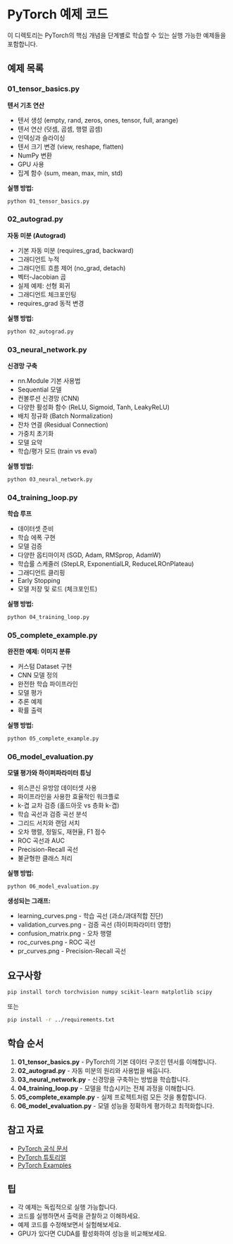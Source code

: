 # PyTorch 예제 코드

이 디렉토리는 PyTorch의 핵심 개념을 단계별로 학습할 수 있는 실행 가능한 예제들을 포함합니다.

## 예제 목록

### 01_tensor_basics.py
**텐서 기초 연산**
- 텐서 생성 (empty, rand, zeros, ones, tensor, full, arange)
- 텐서 연산 (덧셈, 곱셈, 행렬 곱셈)
- 인덱싱과 슬라이싱
- 텐서 크기 변경 (view, reshape, flatten)
- NumPy 변환
- GPU 사용
- 집계 함수 (sum, mean, max, min, std)

**실행 방법:**
```bash
python 01_tensor_basics.py
```

### 02_autograd.py
**자동 미분 (Autograd)**
- 기본 자동 미분 (requires_grad, backward)
- 그래디언트 누적
- 그래디언트 흐름 제어 (no_grad, detach)
- 벡터-Jacobian 곱
- 실제 예제: 선형 회귀
- 그래디언트 체크포인팅
- requires_grad 동적 변경

**실행 방법:**
```bash
python 02_autograd.py
```

### 03_neural_network.py
**신경망 구축**
- nn.Module 기본 사용법
- Sequential 모델
- 컨볼루션 신경망 (CNN)
- 다양한 활성화 함수 (ReLU, Sigmoid, Tanh, LeakyReLU)
- 배치 정규화 (Batch Normalization)
- 잔차 연결 (Residual Connection)
- 가중치 초기화
- 모델 요약
- 학습/평가 모드 (train vs eval)

**실행 방법:**
```bash
python 03_neural_network.py
```

### 04_training_loop.py
**학습 루프**
- 데이터셋 준비
- 학습 에폭 구현
- 모델 검증
- 다양한 옵티마이저 (SGD, Adam, RMSprop, AdamW)
- 학습률 스케줄러 (StepLR, ExponentialLR, ReduceLROnPlateau)
- 그래디언트 클리핑
- Early Stopping
- 모델 저장 및 로드 (체크포인트)

**실행 방법:**
```bash
python 04_training_loop.py
```

### 05_complete_example.py
**완전한 예제: 이미지 분류**
- 커스텀 Dataset 구현
- CNN 모델 정의
- 완전한 학습 파이프라인
- 모델 평가
- 추론 예제
- 확률 출력

**실행 방법:**
```bash
python 05_complete_example.py
```

### 06_model_evaluation.py
**모델 평가와 하이퍼파라미터 튜닝**
- 위스콘신 유방암 데이터셋 사용
- 파이프라인을 사용한 효율적인 워크플로
- k-겹 교차 검증 (홀드아웃 vs 층화 k-겹)
- 학습 곡선과 검증 곡선 분석
- 그리드 서치와 랜덤 서치
- 오차 행렬, 정밀도, 재현율, F1 점수
- ROC 곡선과 AUC
- Precision-Recall 곡선
- 불균형한 클래스 처리

**실행 방법:**
```bash
python 06_model_evaluation.py
```

**생성되는 그래프:**
- learning_curves.png - 학습 곡선 (과소/과대적합 진단)
- validation_curves.png - 검증 곡선 (하이퍼파라미터 영향)
- confusion_matrix.png - 오차 행렬
- roc_curves.png - ROC 곡선
- pr_curves.png - Precision-Recall 곡선

## 요구사항

```bash
pip install torch torchvision numpy scikit-learn matplotlib scipy
```

또는

```bash
pip install -r ../requirements.txt
```

## 학습 순서

1. **01_tensor_basics.py** - PyTorch의 기본 데이터 구조인 텐서를 이해합니다.
2. **02_autograd.py** - 자동 미분의 원리와 사용법을 배웁니다.
3. **03_neural_network.py** - 신경망을 구축하는 방법을 학습합니다.
4. **04_training_loop.py** - 모델을 학습시키는 전체 과정을 이해합니다.
5. **05_complete_example.py** - 실제 프로젝트처럼 모든 것을 통합합니다.
6. **06_model_evaluation.py** - 모델 성능을 정확하게 평가하고 최적화합니다.

## 참고 자료

- [PyTorch 공식 문서](https://pytorch.org/docs/stable/index.html)
- [PyTorch 튜토리얼](https://pytorch.org/tutorials/)
- [PyTorch Examples](https://github.com/pytorch/examples)

## 팁

- 각 예제는 독립적으로 실행 가능합니다.
- 코드를 실행하면서 출력을 관찰하고 이해하세요.
- 예제 코드를 수정해보면서 실험해보세요.
- GPU가 있다면 CUDA를 활성화하여 성능을 비교해보세요.
